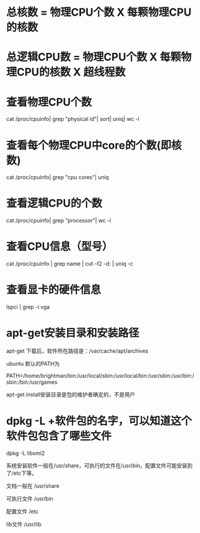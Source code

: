 # 总核数 = 物理CPU个数 X 每颗物理CPU的核数 
# 总逻辑CPU数 = 物理CPU个数 X 每颗物理CPU的核数 X 超线程数

# 查看物理CPU个数
cat /proc/cpuinfo| grep "physical id"| sort| uniq| wc -l

# 查看每个物理CPU中core的个数(即核数)
cat /proc/cpuinfo| grep "cpu cores"| uniq

# 查看逻辑CPU的个数
cat /proc/cpuinfo| grep "processor"| wc -l

# 查看CPU信息（型号）
cat /proc/cpuinfo | grep name | cut -f2 -d: | uniq -c

# 查看显卡的硬件信息 
lspci | grep -i vga

# apt-get安装目录和安装路径
apt-get 下载后，软件所在路径是：/var/cache/apt/archives

ubuntu 默认的PATH为

PATH=/home/brightman/bin:/usr/local/sbin:/usr/local/bin:/usr/sbin:/usr/bin:/sbin:/bin:/usr/games

apt-get install安装目录是包的维护者确定的，不是用户


#   dpkg -L +软件包的名字，可以知道这个软件包包含了哪些文件 
dpkg -L  libxml2

系统安装软件一般在/usr/share，可执行的文件在/usr/bin，配置文件可能安装到了/etc下等。

文档一般在 /usr/share

可执行文件 /usr/bin

配置文件 /etc

lib文件 /usr/lib
